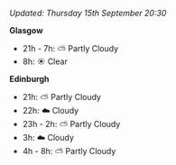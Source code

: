*Updated: Thursday 15th September 20:30*

**Glasgow**

* 21h - 7h: :partly_sunny: Partly Cloudy
* 8h: :sunny: Clear

**Edinburgh**

* 21h: :partly_sunny: Partly Cloudy
* 22h: :cloud: Cloudy
* 23h - 2h: :partly_sunny: Partly Cloudy
* 3h: :cloud: Cloudy
* 4h - 8h: :partly_sunny: Partly Cloudy
